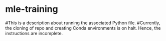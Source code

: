 # mle-training
#This is a description about running the associated Python file.
#Currently, the cloning of repo and creating Conda environments is on halt. Hence, the instructions are incomplete.
